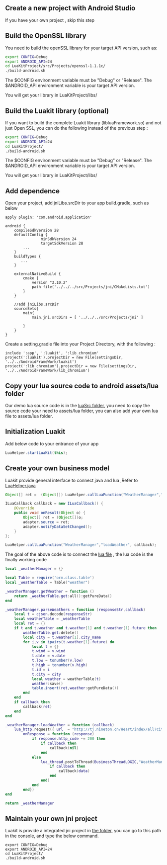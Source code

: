 Create a new project with Android Studio
-----------------------------
If you have your own project , skip this step

Build the OpenSSL library
-----------------------------
You need to build the openSSL library for your target API version, such as:

```sh
export CONFIG=Debug
export ANDROID_API=24
cd LuaKitProject/src/Projects/openssl-1.1.1c/
./build-android.sh
```

The $CONFIG environment variable must be "Debug" or "Release".
The $ANDROID_API environment variable is your target API version.

You will get your library in LuaKitProject/libs/


Build the Luakit library (optional)
-----------------------------
If you want to build the complete Luakit library (libluaFramework.so) and not just Open SSL, you can do the following instead of the previous step :

```sh
export CONFIG=Debug
export ANDROID_API=24
cd LuaKitProject/
./build-android.sh
```

The $CONFIG environment variable must be "Debug" or "Release".
The $ANDROID_API environment variable is your target API version.

You will get your library in LuaKitProject/libs/


Add dependence
-----------------------------
Open your project, add jniLibs.srcDir to your app build.gradle, such as below


```	
apply plugin: 'com.android.application'

android {
    compileSdkVersion 28
    defaultConfig {
                minSdkVersion 24
                targetSdkVersion 28
		...
    }
    buildTypes {
       ...
    }

    externalNativeBuild {
        cmake {
            version "3.10.2"
            path file('../../../src/Projects/jni/CMakeLists.txt')
        }
    }

    //add jniLibs.srcDir
    sourceSets{
        main{
            main.jni.srcDirs = [ '../../../src/Projects/jni' ]

        }
    }
}
```

Create a setting.gradle file into your Project Directory, with the following :

```
include ':app', ':luakit', ':lib_chromium'
project(':luakit').projectDir = new File(settingsDir, '../../AndroidFrameWork/luakit')
project(':lib_chromium').projectDir = new File(settingsDir, '../../AndroidFrameWork/lib_chromium')
```

Copy your lua source code to android assets/lua folder
-----------------------------
Our demo lua source code is in the [luaSrc folder](https://github.com/williamwen1986/Luakit/tree/master/LuaKitProject/src/Projects/LuaSrc), you need to copy the source code your need to assets/lua folder, you can also add your own lua file to assets/lua folder.

Initialization Luakit
-----------------------------
Add below code to your entrance of your app

```java
LuaHelper.startLuaKit(this);
```
Create your own business model
-----------------------------
Luakit provide general interface to connect java and lua ,Refer to [LuaHelper.java](https://github.com/williamwen1986/Luakit/blob/master/LuaKitProject/AndroidFrameWork/luakit/src/main/java/com/common/luakit/LuaHelper.java.java) 

```java
Object[] ret =  (Object[]) LuaHelper.callLuaFunction("WeatherManager","getWeather");

ILuaCallback callback = new ILuaCallback() {
    @Override
    public void onResult(Object o) {
        Object[] ret = (Object[])o;
        adapter.source = ret;
        adapter.notifyDataSetChanged();
    }
};

LuaHelper.callLuaFunction("WeatherManager","loadWeather", callback);
```
The goal of the above code is to connect the [lua file](https://github.com/williamwen1986/Luakit/blob/master/LuaKitProject/src/Projects/LuaSrc/WeatherManager.lua) , the lua code is the finally working code

```lua
local _weatherManager = {}

local Table = require('orm.class.table')
local _weatherTable = Table("weather")

_weatherManager.getWeather = function ()
	return _weatherTable.get:all():getPureData()
end

_weatherManager.parseWeathers = function (responseStr,callback)
	local t = cjson.decode(responseStr)
	local weatherTable = _weatherTable
	local ret = {}
	if t and t.weather and t.weather[1] and t.weather[1].future then
		weatherTable.get:delete()
		local city = t.weather[1].city_name
		for i,v in ipairs(t.weather[1].future) do
			local t = {}
			t.wind = v.wind
			t.date = v.date
			t.low = tonumber(v.low)
			t.high = tonumber(v.high)
			t.id = i
			t.city = city
			local weather = weatherTable(t)
			weather:save()
			table.insert(ret,weather:getPureData())
		end
	end
	if callback then
		callback(ret)
	end
end

_weatherManager.loadWeather = function (callback)
	lua_http.request({ url  = "http://tj.nineton.cn/Heart/index/all?city=CHSH000000",
		onResponse = function (response)
			if response.http_code ~= 200 then
				if callback then
					callback(nil)
				end
			else
				lua_thread.postToThread(BusinessThreadLOGIC,"WeatherManager","parseWeathers",response.response,function(data)
					if callback then
						callback(data)
					end
				end)
			end
		end})
end

return _weatherManager
```
Maintain your own jni project
-----------------------------

Luakit is provide a integrated jni project in [the folder](https://github.com/williamwen1986/Luakit/tree/master/LuaKitProject/src/Projects/jni), you can go to this path in the console, and type the below command.

```
export CONFIG=Debug
export ANDROID_API=24
cd LuaKitProject/
./build-android.sh
```
